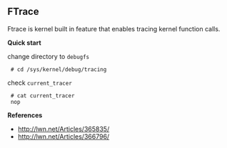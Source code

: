 ## FTrace 

Ftrace is kernel built in feature that enables tracing kernel function calls.

**Quick start**

 change directory to `debugfs`
 
     # cd /sys/kernel/debug/tracing
     
 check `current_tracer`

     # cat current_tracer
     nop
 
 

**References**

* http://lwn.net/Articles/365835/
* http://lwn.net/Articles/366796/
